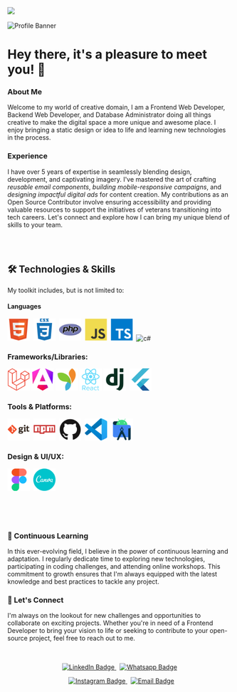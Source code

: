 ![](https://komarev.com/ghpvc/?username=cholid06&style=for-the-badge)
<br>

<div>
 <img alt="Profile Banner" src="https://ibb.co/Qkq1CjX">
</div>

# Hey there, it's a pleasure to meet you! 👋

### About Me
Welcome to my world of creative domain, I am a Frontend Web Developer, Backend Web Developer, and Database Administrator doing all things creative to make the digital space a more unique and awesome place. I enjoy bringing a static design or idea to life and learning new technologies in the process.

### Experience
I have over 5 years of expertise in seamlessly blending design, development, and captivating imagery. I've mastered the art of crafting _reusable email components_, _building mobile-responsive campaigns_, and _designing impactful digital ads_ for content creation. My contributions as an Open Source Contributor involve ensuring accessibility and providing valuable resources to support the initiatives of veterans transitioning into tech careers. Let's connect and explore how I can bring my unique blend of skills to your team.


<br><br>



## 🛠️ Technologies & Skills
My toolkit includes, but is not limited to:

 #### Languages 
<div>
   <img src="https://github.com/devicons/devicon/blob/master/icons/html5/html5-original.svg" title="HTML5" alt="HTML" width="50" height="50"/>&nbsp;
  <img src="https://github.com/devicons/devicon/blob/master/icons/css3/css3-plain-wordmark.svg"  title="CSS3" alt="CSS" width="50" height="50"/>&nbsp;
  <img src="https://github.com/devicons/devicon/blob/master/icons/php/php-original.svg"  title="PHP" alt="PHP" width="50" height="50"/>&nbsp;
  <img src="https://github.com/devicons/devicon/blob/master/icons/javascript/javascript-original.svg" title="JavaScript" alt="JavaScript" width="50" height="50"/>&nbsp;
 <img src="https://github.com/devicons/devicon/blob/master/icons/typescript/typescript-original.svg" title="TYPESCRIPT" alt="Typescript" width="50" height="50"/>&nbsp;
  <img src="https://github.com/devicons/devicon/blob/master/icons/c/c.eps" title="C#" alt="c#" width="50" height="50"/>&nbsp;
</div>

### Frameworks/Libraries: 
<div>
   <img src="https://github.com/devicons/devicon/blob/master/icons/laravel/laravel-original.svg" title="Laravel" alt="Laravel" width="50" height="50"/>
   <img src="https://github.com/devicons/devicon/blob/master/icons/angular/angular-original.svg" title="Angular" alt="Angular" width="50" height="50"/>
    <img src="https://github.com/devicons/devicon/blob/master/icons/yii/yii-original.svg" title="Yii" alt="Yii" width="50" height="50"/>
  <img src="https://github.com/devicons/devicon/blob/master/icons/react/react-original-wordmark.svg" title="React" alt="React" width="50" height="50"/>
  <img src="https://github.com/devicons/devicon/blob/master/icons/django/django-plain.svg" title="Django" alt="Django" width="50" height="50" />&nbsp;
  <img src=" https://github.com/devicons/devicon/blob/master/icons/flutter/flutter-original.svg
" title="Flutter" alt="Flutter" width="50" height="50" />&nbsp;
</div>

### Tools & Platforms: 
<div>
 <img src="https://github.com/devicons/devicon/blob/master/icons/git/git-original-wordmark.svg" title="Git" alt="Git" width="50" height="50"/>&nbsp;
 <img src="https://github.com/devicons/devicon/blob/master/icons/npm/npm-original-wordmark.svg" title="npm" alt="npm" width="50" height="50"/>&nbsp;
 <img src="https://github.com/devicons/devicon/blob/master/icons/github/github-original.svg" title="GitHub" alt="GitHub" width="50" height="50"/>&nbsp;
 <img src="https://github.com/devicons/devicon/blob/master/icons/vscode/vscode-original.svg" title="VSCode" alt="VSCode" width="50" height="50"/>&nbsp;
  <img src="https://github.com/devicons/devicon/blob/master/icons/androidstudio/androidstudio-original.svg" title="Android Studio" alt="Android Studio" width="50" />&nbsp;
</div>

### Design & UI/UX: 
<div>
  <img src="https://github.com/devicons/devicon/blob/master/icons/figma/figma-original.svg" title="Figma" alt="Figma" width="50" height="50"/>&nbsp;
   <img src="https://github.com/devicons/devicon/blob/master/icons/canva/canva-original.svg" title="Canva" alt="Canva" width="50" height="50"/>&nbsp;

</div>


<br><br><br>

### 🌱 Continuous Learning
In this ever-evolving field, I believe in the power of continuous learning and adaptation. I regularly dedicate time to exploring new technologies, participating in coding challenges, and attending online workshops. This commitment to growth ensures that I'm always equipped with the latest knowledge and best practices to tackle any project.

### 🤝 Let's Connect
I'm always on the lookout for new challenges and opportunities to collaborate on exciting projects. Whether you're in need of a Frontend Developer to bring your vision to life or seeking to contribute to your open-source project, feel free to reach out to me.

<div id="badges" align="center">
  <br><br>
  <a href="https://www.linkedin.com/in/cholidafiddrusw">
    <img src="https://img.shields.io/badge/LinkedIn-blue?style=for-the-badge&logo=linkedin&logoColor=white" alt="LinkedIn Badge"/>
  </a>&nbsp;
<a href="https://api.whatsapp.com/send?phone=081229648915" target="_blank">
    <img src="https://img.shields.io/badge/Whatsapp-green?style=for-the-badge&logo=whatsapp&logoColor=white&color=25D366" alt="Whatsapp Badge" />
</a>

  </a>&nbsp;
  <a href="https://www.instagram.com/hiroudaa">
    <img src="https://img.shields.io/badge/Instagram-blue?style=for-the-badge&logo=instagram&logoColor=white&color=e95950" alt="Instagram Badge" />
  </a>&nbsp;
  <a href="mailto:cholidafiddrusw@gmail.com">
    <img src="https://img.shields.io/badge/Gmail-blue?style=for-the-badge&logo=gmail&logoColor=white&color=bb001b" alt="Email Badge" />
  </a>
</div>

<br>



